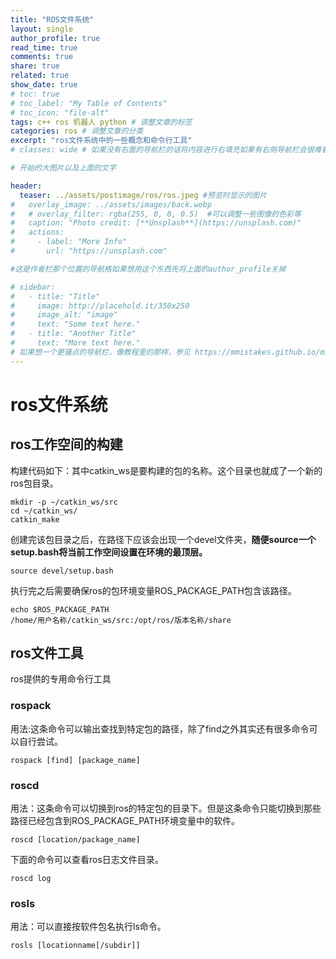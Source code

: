 ```yaml
---
title: "ROS文件系统"
layout: single
author_profile: true
read_time: true
comments: true
share: true
related: true
show_date: true
# toc: true
# toc_label: "My Table of Contents"
# toc_icon: "file-alt"
tags: c++ ros 机器人 python # 调整文章的标签
categories: ros # 调整文章的分类
excerpt: "ros文件系统中的一些概念和命令行工具"
# classes: wide # 如果没有右面的导航栏的话将内容进行右填充如果有右侧导航栏会很难看

# 开始的大图片以及上面的文字

header:
  teaser: ../assets/postimage/ros/ros.jpeg #预览时显示的图片
#   overlay_image: ../assets/images/back.webp
#   # overlay_filter: rgba(255, 0, 0, 0.5)  #可以调整一些图像的色彩等
#   caption: "Photo credit: [**Unsplash**](https://unsplash.com)"
#   actions:
#     - label: "More Info"
#       url: "https://unsplash.com"

#这是作者栏那个位置的导航格如果想用这个东西先将上面的author_profile关掉

# sidebar: 
#   - title: "Title"
#     image: http://placehold.it/350x250
#     image_alt: "image"
#     text: "Some text here."
#   - title: "Another Title"
#     text: "More text here."
# 如果想一个更骚点的导航栏，像教程里的那样，参见 https://mmistakes.github.io/minimal-mistakes/docs/layouts/#custom-sidebar-navigation-menu
---
```


# ros文件系统

## ros工作空间的构建

构建代码如下：其中catkin_ws是要构建的包的名称。这个目录也就成了一个新的ros包目录。

```shell
mkdir -p ~/catkin_ws/src
cd ~/catkin_ws/
catkin_make
```

创建完该包目录之后，在路径下应该会出现一个devel文件夹，**随便source一个setup.bash将当前工作空间设置在环境的最顶层。**

```shell
source devel/setup.bash
```

执行完之后需要确保ros的包环境变量ROS_PACKAGE_PATH包含该路径。

```shell
echo $ROS_PACKAGE_PATH
/home/用户名称/catkin_ws/src:/opt/ros/版本名称/share
```

## ros文件工具

ros提供的专用命令行工具

### rospack

用法:这条命令可以输出查找到特定包的路径，除了find之外其实还有很多命令可以自行尝试。

```shell
rospack [find] [package_name]
```

### roscd

用法：这条命令可以切换到ros的特定包的目录下。但是这条命令只能切换到那些路径已经包含到ROS_PACKAGE_PATH环境变量中的软件。

``` shell
roscd [location/package_name]
```

下面的命令可以查看ros日志文件目录。

```shell
roscd log
```

### rosls

用法：可以直接按软件包名执行ls命令。

```shell
rosls [locationname[/subdir]]
```



